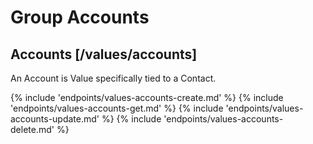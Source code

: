 # Group Accounts

## Accounts [/values/accounts]

An Account is Value specifically tied to a Contact.

{% include 'endpoints/values-accounts-create.md' %}
{% include 'endpoints/values-accounts-get.md' %}
{% include 'endpoints/values-accounts-update.md' %}
{% include 'endpoints/values-accounts-delete.md' %}
